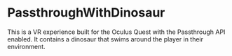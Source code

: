 # PassthroughWithDinosaur
This is a VR experience built for the Oculus Quest with the Passthrough API enabled. It contains a dinosaur that swims around the player in their environment.
